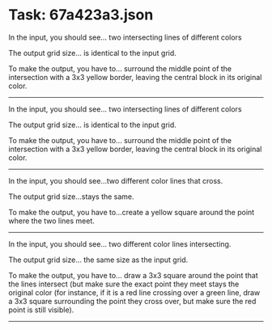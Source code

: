 # Task: 67a423a3.json

In the input, you should see... two intersecting lines of different colors

The output grid size... is identical to the input grid.

To make the output, you have to... surround the middle point of the intersection with a 3x3 yellow border, leaving the central block in its original color.

---

In the input, you should see... two intersecting lines of different colors

The output grid size... is identical to the input grid.

To make the output, you have to... surround the middle point of the intersection with a 3x3 yellow border, leaving the central block in its original color.

---

In the input, you should see...two different color lines that cross.

The output grid size...stays the same.

To make the output, you have to...create a yellow square around the point where the two lines meet.

---

In the input, you should see... two different color lines intersecting.

The output grid size... the same size as the input grid.

To make the output, you have to... draw a 3x3 square around the point that the lines intersect (but make sure the exact point they meet stays the original color (for instance, if it is a red line crossing over a green line, draw a 3x3 square surrounding the point they cross over, but make sure the red point is still visible).

---

